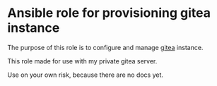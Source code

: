 # Ansible role for provisioning gitea instance
The purpose of this role is to configure and manage [gitea](https://gitea.io) instance.

This role made for use with my private gitea server. 

Use on your own risk, because there are no docs yet.